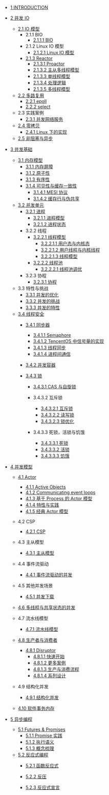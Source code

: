   - [1 INTRODUCTION](/INTRODUCTION.md)
  - [2 并发 IO](/并发%20IO/README.md)
    - [2.1 IO 模型](/并发%20IO/IO%20模型/README.md)
      - 2.1.1 BIO
        - [2.1.1.1 BIO](/并发%20IO/IO%20模型/BIO/BIO.md)
      - 2.1.2 Linux IO 模型
        - [2.1.2.1 Linux IO 模型](/并发%20IO/IO%20模型/Linux%20IO%20模型/Linux%20IO%20模型.md)
      - [2.1.3 Reactor](/并发%20IO/IO%20模型/Reactor/README.md)
        - [2.1.3.1 Proactor](/并发%20IO/IO%20模型/Reactor/Proactor.md)
        - [2.1.3.2 主从多线程模型](/并发%20IO/IO%20模型/Reactor/主从多线程模型.md)
        - [2.1.3.3 单线程模型](/并发%20IO/IO%20模型/Reactor/单线程模型.md)
        - [2.1.3.4 处理逻辑](/并发%20IO/IO%20模型/Reactor/处理逻辑.md)
        - [2.1.3.5 多线程模型](/并发%20IO/IO%20模型/Reactor/多线程模型.md)
    - [2.2 多路复用](/并发%20IO/多路复用/README.md)
      - [2.2.1 epoll](/并发%20IO/多路复用/epoll.md)
      - [2.2.2 select](/并发%20IO/多路复用/select.md)
    - 2.3 实践案例
      - [2.3.1 并发网络服务](/并发%20IO/实践案例/并发网络服务.md)
    - [2.4 零拷贝](/并发%20IO/零拷贝/README.md)
      - [2.4.1 Linux 下的实现](/并发%20IO/零拷贝/Linux%20下的实现.md)
    - [2.5 非阻塞与异步](/并发%20IO/非阻塞与异步.md)
  - [3 并发基础](/并发基础/README.md)
    - [3.1 内存模型](/并发基础/内存模型/README.md)
      - [3.1.1 内存屏障](/并发基础/内存模型/内存屏障.md)
      - [3.1.2 原子性](/并发基础/内存模型/原子性.md)
      - [3.1.3 有序性](/并发基础/内存模型/有序性.md)
      - [3.1.4 可见性与缓存一致性](/并发基础/内存模型/可见性与缓存一致性/README.md)
        - [3.1.4.1 MESI 协议](/并发基础/内存模型/可见性与缓存一致性/MESI%20协议.md)
        - [3.1.4.2 缓存行与伪共享](/并发基础/内存模型/可见性与缓存一致性/缓存行与伪共享.md)
    - [3.2 并发单元](/并发基础/并发单元/README.md)
      - [3.2.1 进程](/并发基础/并发单元/进程/README.md)
        - [3.2.1.1 进程模型](/并发基础/并发单元/进程/进程模型.md)
        - [3.2.1.2 进程状态](/并发基础/并发单元/进程/进程状态.md)
      - 3.2.2 线程
        - [3.2.2.1 线程模型](/并发基础/并发单元/线程/线程模型/README.md)
          - [3.2.2.1.1 用户态与内核态](/并发基础/并发单元/线程/线程模型/用户态与内核态.md)
          - [3.2.2.1.2 用户线程与内核线程](/并发基础/并发单元/线程/线程模型/用户线程与内核线程.md)
          - [3.2.2.1.3 线程模型](/并发基础/并发单元/线程/线程模型/线程模型.md)
        - [3.2.2.2 线程池](/并发基础/并发单元/线程/线程池/README.md)
          - [3.2.2.2.1 线程池调优](/并发基础/并发单元/线程/线程池/线程池调优.md)
      - 3.2.3 协程
        - [3.2.3.1 协程](/并发基础/并发单元/协程/协程.md)
    - 3.3 特性与挑战
      - [3.3.1 并发的优化](/并发基础/特性与挑战/并发的优化.md)
      - [3.3.2 并发的挑战](/并发基础/特性与挑战/并发的挑战.md)
      - [3.3.3 并发的特性](/并发基础/特性与挑战/并发的特性.md)
    - [3.4 线程安全](/并发基础/线程安全/README.md)
      - [3.4.1 同步器](/并发基础/线程安全/同步器/README.md)
        - [3.4.1.1 Semaphore](/并发基础/线程安全/同步器/Semaphore.md)
        - [3.4.1.2 TencentOS 中信号量的实现](/并发基础/线程安全/同步器/TencentOS%20中信号量的实现.md)
        - [3.4.1.3 线程同步](/并发基础/线程安全/同步器/线程同步.md)
        - [3.4.1.4 进程间通信](/并发基础/线程安全/同步器/进程间通信.md)
      - [3.4.2 并发容器](/并发基础/线程安全/并发容器/README.md)
        
      - [3.4.3 锁](/并发基础/线程安全/锁/README.md)
        - [3.4.3.1 CAS 与自旋锁](/并发基础/线程安全/锁/CAS%20与自旋锁/README.md)
          
        - 3.4.3.2 互斥锁
          - [3.4.3.2.1 互斥锁](/并发基础/线程安全/锁/互斥锁/互斥锁.md)
          - [3.4.3.2.2 读写锁](/并发基础/线程安全/锁/互斥锁/读写锁.md)
          - [3.4.3.2.3 锁优化](/并发基础/线程安全/锁/互斥锁/锁优化.md)
        - 3.4.3.3 死锁，活锁与饥饿
          - [3.4.3.3.1 死锁](/并发基础/线程安全/锁/死锁，活锁与饥饿/死锁.md)
          - [3.4.3.3.2 活锁](/并发基础/线程安全/锁/死锁，活锁与饥饿/活锁.md)
          - [3.4.3.3.3 饥饿](/并发基础/线程安全/锁/死锁，活锁与饥饿/饥饿.md)
  - [4 并发模型](/并发模型/README.md)
    - [4.1 Actor](/并发模型/Actor/README.md)
      - [4.1.1 Active Objects](/并发模型/Actor/Active%20Objects.md)
      - [4.1.2 Communicating event loops](/并发模型/Actor/Communicating%20event-loops.md)
      - [4.1.3 基于 Process 的 Actor 模型](/并发模型/Actor/基于%20Process%20的%20Actor%20模型.md)
      - [4.1.4 特性与实践](/并发模型/Actor/特性与实践.md)
      - [4.1.5 经典 Actor 模型](/并发模型/Actor/经典%20Actor%20模型.md)
    - 4.2 CSP
      - [4.2.1 CSP](/并发模型/CSP/CSP.md)
    - 4.3 主从模型
      - [4.3.1 主从模型](/并发模型/主从模型/主从模型.md)
    - 4.4 事件流驱动
      - [4.4.1 事件流驱动的并发](/并发模型/事件流驱动/事件流驱动的并发.md)
    - 4.5 其他并发场景
      - [4.5.1 并发下载](/并发模型/其他并发场景/并发下载.md)
    - [4.6 多线程与共享状态的并发](/并发模型/多线程与共享状态的并发/README.md)
      
    - 4.7 流水线模型
      - [4.7.1 流水线模型](/并发模型/流水线模型/流水线模型.md)
    - [4.8 生产者与消费者](/并发模型/生产者与消费者/README.md)
      - [4.8.1 Disruptor](/并发模型/生产者与消费者/Disruptor/README.md)
        - [4.8.1.1 快速开始](/并发模型/生产者与消费者/Disruptor/快速开始.md)
        - [4.8.1.2 更多案例](/并发模型/生产者与消费者/Disruptor/更多案例.md)
        - [4.8.1.3 生产与消费流程](/并发模型/生产者与消费者/Disruptor/生产与消费流程.md)
        - [4.8.1.4 系列设计](/并发模型/生产者与消费者/Disruptor/系列设计.md)
    - 4.9 结构化并发
      - [4.9.1 结构化并发](/并发模型/结构化并发/结构化并发.md)
    - [4.10 软件事务内存](/并发模型/软件事务内存/README.md)
      
  - [5 异步编程](/异步编程/README.md)
    - [5.1 Futures & Promises](/异步编程/Futures%20&%20Promises/README.md)
      - [5.1.1 Promise 实践](/异步编程/Futures%20&%20Promises/Promise%20实践.md)
      - [5.1.2 执行语义](/异步编程/Futures%20&%20Promises/执行语义.md)
      - [5.1.3 概念梳理](/异步编程/Futures%20&%20Promises/概念梳理.md)
    - [5.2 反应式编程](/异步编程/反应式编程/README.md)
      - [5.2.1 函数反应式](/异步编程/反应式编程/函数反应式/README.md)
        
      - [5.2.2 反压](/异步编程/反应式编程/反压.md)
      - [5.2.3 反应式宣言](/异步编程/反应式编程/反应式宣言.md)